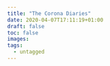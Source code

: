 ```yaml
---
title: "The Corona Diaries"
date: 2020-04-07T17:11:19+01:00
draft: false
toc: false
images:
tags: 
  - untagged
---
```


